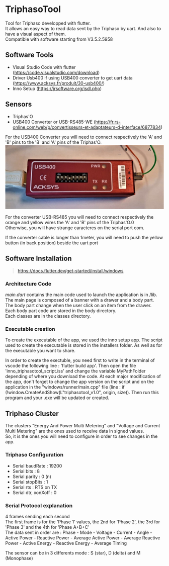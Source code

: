 # TriphasoTool
Tool for Triphaso developped with flutter.  
It allows an easy way to read data sent by the Triphaso by uart. And also to have a visual aspect of them.  
Compatible with software starting from V3.5.2.5958  

## Software Tools
* Visual Studio Code with flutter (https://code.visualstudio.com/download)  
* Driver Usb400 if using USB400 converter to get uart data (https://www.acksys.fr/produit/30-usb400/)  
* Inno Setup (https://jrsoftware.org/isdl.php)

## Sensors
* Triphas'O
* USB400 Converter or USB-RS485-WE (https://fr.rs-online.com/web/p/convertisseurs-et-adaptateurs-d-interface/6877834)

For the USB400 Converter you will need to connect respectively the 'A' and 'B' pins to the 'B' and 'A' pins of the Triphas'O. 
![Alt text](images/usb400Converter.jpg?raw=true "Title")

For the converter USB-RS485 you will need to connect respectively the orange and yellow wires the 'A' and 'B' pins of the Triphas'O.0  
Otherwise, you will have strange caracteres on the serial port com.

If the converter cable is longer than 1meter, you will need to push the yellow button (in back position) beside the uart port

## Software Installation
>https://docs.flutter.dev/get-started/install/windows

### Architecture Code
*main.dart* contains the main code used to launch the application is in /lib. The main page is composed of a banner with a drawer and a body part.   
The body part change when the user click on an item from the drawer.  
Each body part code are stored in the body directory.   
Each classes are in the classes directory.  

### Executable creation
To create the executable of the app, we used the inno setup app. The script used to create the executable is stored in the installers folder. As well as for the executable you want to share. 
  
In order to create the exectuble, you need first to write in the terminal of vscode the following line : 'flutter build app'. Then open the file 'inno_triphasotool_script.iss' and change the variable MyPathFolder depending of where you download the code. At each major modification of the app, don't forget to change the app version on the script and on the application in the "windows/runner/main.cpp" file (line : if (!window.CreateAndShow(L"triphasotool_v1.0", origin, size)). Then run this program and your .exe will be updated or created.  

## Triphaso Cluster
The clusters "Energy And Power Multi Metering" and "Voltage and Current Multi Metering" are the ones used to receive data in signed values.   
So, it is the ones you will need to configure in order to see changes in the app.     

### Triphaso Configuration
* Serial baudRate : 19200
* Serial bits : 8
* Serial parity : 0 (n)
* Serial stopBits : 1
* Serial rts : RTS on TX 
* Serial dtr, xonXoff : 0

### Serial Protocol explanation
4 frames sending each second  
The first frame is for the 'Phase 1' values, the 2nd for 'Phase 2', the 3rd for 'Phase 3' and the 4th for 'Phase A+B+C'  
The data sent in order are : Phase - Mode - Voltage - Current - Angle - Active Power - Reactive Power - Average Active Power - Average Reactive Power - Active Energy - Reactive Energy - Average Timing   

The sensor can be in 3 differents mode : S (star), D (delta) and M (Monophase)
